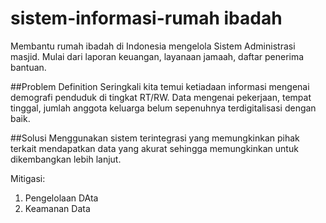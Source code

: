 # sistem-informasi-rumah ibadah
Membantu rumah ibadah di Indonesia mengelola Sistem Administrasi masjid. Mulai dari laporan keuangan, layanaan jamaah, daftar penerima bantuan.

##Problem Definition
Seringkali kita temui ketiadaan informasi mengenai demografi penduduk di tingkat RT/RW. Data mengenai pekerjaan, tempat tinggal, jumlah anggota keluarga belum sepenuhnya terdigitalisasi dengan baik. 

##Solusi
Menggunakan sistem terintegrasi yang memungkinkan pihak terkait mendapatkan data yang akurat sehingga memungkinkan untuk dikembangkan lebih lanjut.

Mitigasi:
1. Pengelolaan DAta
2. Keamanan Data
